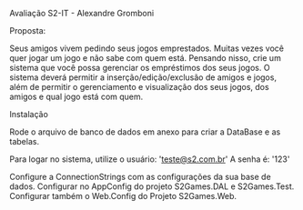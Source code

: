 Avaliação S2-IT - Alexandre Gromboni

Proposta:

Seus amigos vivem pedindo seus jogos emprestados. Muitas vezes você quer jogar um jogo e não sabe com quem está. Pensando nisso, crie um sistema que você possa gerenciar os empréstimos dos seus jogos. O sistema deverá permitir a inserção/edição/exclusão de amigos e jogos, além de permitir o gerenciamento e visualização dos seus jogos, dos amigos e qual jogo está com quem.

Instalação

Rode o arquivo de banco de dados em anexo para criar a DataBase e as tabelas. 

Para logar no sistema, utilize o usuário: 'teste@s2.com.br' A senha é: '123'

Configure a ConnectionStrings com as configurações da sua base de dados. Configurar no AppConfig do projeto S2Games.DAL e S2Games.Test. Configurar
também o Web.Config do Projeto S2Games.Web.
